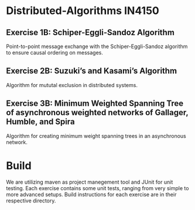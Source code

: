 # Distributed-Algorithms IN4150

## Exercise 1B: Schiper-Eggli-Sandoz Algorithm

Point-to-point message exchange with the Schiper-Eggli-Sandoz algorithm to ensure causal ordering on messages.

## Exercise 2B: Suzuki’s and Kasami’s Algorithm

Algorithm for mututal exclusion in distributed systems.

## Exercise 3B: Minimum Weighted Spanning Tree of asynchronous weighted networks of Gallager, Humble, and Spira

Algorithm for creating minimum weight spanning trees in an asynchronous network.
# Build

We are utilizing maven as project manegement tool and JUnit for unit testing. Each exercise contains some unit tests, 
ranging from very simple to more advanced setups. Build instructions for each exercise are in their respective 
directory.

